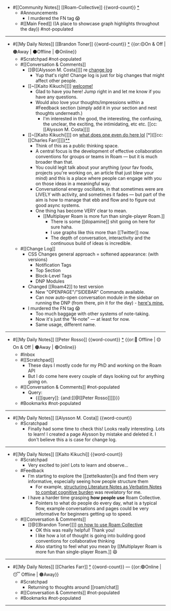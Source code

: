 - #[[Community Notes]] [[Roam-Collective]] {{word-count}} [*]([[rc]])
    - #Announcements
        - I murdered the FN tag 😱
    - #[[Main Feed]] ((A place to showcase graph highlights throughout the day)) #not-populated 
- ---
- #[[My Daily Notes]] [[Brandon Toner]] {{word-count}} [*]([[bnt]]) {{or:🟡On & Off | 🟠Away | ⚫️Offline | 🟢Online}}
    - #Scratchpad #not-populated
    - #[[Conversation & Comments]] 
        - [[@[[Alysson M. Costa]]]] re [change log](((BLrKswZok)))
            - Yup that's right! Change log is just for big changes that might affect other people.
        - [[~[[Kaito Kikuchi]]]] [welcome!](((HJB-DxxGd)))
            - Glad to have you here! Jump right in and let me know if you have any questions. 
            - Would also love your thoughts/impressions within a #Feedback section (simply add it in your section and nest thoughts underneath.)
                - I'm interested in the good, the interesting, the confusing, the unclear, the exciting, the intimidating, etc etc. [[cc:[[Alysson M. Costa]]]]
        - [[~[[Kaito Kikuchi]]]] on [what does one even do here lol](((RKEbGdx60))) [*]([[cc:[[Charles Farr]]]])[*]([[Bookmarks]])[*]([[Feedback]])
            - Think of this as a public thinking space. 
            - A central focus is the development of effective collaboration conventions for groups or teams in Roam — but it is much broader than that. 
            - You could legit talk about your anything (your fav foods, projects you're working on, an article that just blew your mind) and this is a place where people can engage with you on those ideas in a meaningful way.
            - Conversational energy oscillates, in that sometimes were are LIVELY with activity, and sometimes it fades — but part of the aim is how to manage that ebb and flow and to figure out good async systems.
            - One thing has become VERY clear to mean. 
                - [[Multiplayer Roam is more fun than single-player Roam.]]
                    - There is some [[dopamine]] shit going on here for sure haha. 
                    - I use graphs like this more than [[Twitter]] now.
                    - The depth of conversation, interactivity and the continuous build of ideas is incredible.
    - #[[Change Log]] 
        - CSS Changes general approach = softened appearance: (with versions)
            - Notification Tags
            - Top Section
            - Block-Level Tags
            - DNP Modules
        - Changed [[Roam42]] to test version
            - New "OPENPAGE"/"SIDEBAR" Commands available.
            - Can now auto-open conversation module in the sidebar on running the DNP (from there, pin it for the day) - [here's mine.](((tz8gJ1NJv)))
        - I murdered the FN tag 😱
            - Too much baggage with other systems of note-taking.
            - Now it's just the "N-note" — at least for now. 
            - Same usage, different name.
- ---
- #[[My Daily Notes]] [[Peter Rosso]] {{word-count}} [*]([[ptr]])   {{or:🚫 Offline | 🟡 On & Off | 🟠Away | 🟢Online}}
    - #Inbox
    - #[[Scratchpad]] 
        - These days I mostly code for my PhD and working on the Roam API
        - But I do come here every couple of days looking out for anything going on.
    - #[[Conversation & Comments]] #not-populated
        - Query:
            - {{[[query]]: {and:[[@[[Peter Rosso]]]]}}}
    - #Bookmarks #not-populated
- ---
- #[[My Daily Notes]] [[Alysson M. Costa]] {{word-count}}
    - #Scratchpad 
        - Finally had some time to check this! Looks really interesting. Lots to learn! I created a page Alysson by mistake and deleted it. I don't believe this a is case for change log.
- ---
- #[[My Daily Notes]] [[Kaito Kikuchi]] {{word-count}}
    - #Scratchpad
        - Very excited to join! Lots to learn and observe...
    - #Feedback
        - I'm starting to explore the [[zettelkasten]]s and find them very informative, especially seeing how people structure them
            - For example, [structuring Literature Notes as Verbatim Notes to combat cognitive burden](((kvrzNKc5u))) was revelatory for me.
        - I have a harder time grasping __how people use__ Roam Collective. 
            - Pointers to what do people do every day, what is a typical flow, example conversations and pages could be very informative for beginners getting up to speed.
    - #[[Conversation & Comments]]
        - [[@[[Brandon Toner]]]] [on how to use Roam Collective](((Z2HuShhsE)))
            - OK this was really helpful! Thank you!
            - I like how a lot of thought is going into building good conventions for collaborative thinking
            - Also starting to feel what you mean by [[Multiplayer Roam is more fun than single-player Roam.]] 😄
- ---
- #[[My Daily Notes]] [[Charles Farr]] [°]([[csf]]) {{word-count}} — {{or:🟢Online | 😴 Offline | 🟠Away}}
    - #Scratchpad 
        - Returning to thoughts around [[roam/chat]]
    - #[[Conversation & Comments]] #not-populated
    - #Bookmarks #not-populated
- ---
